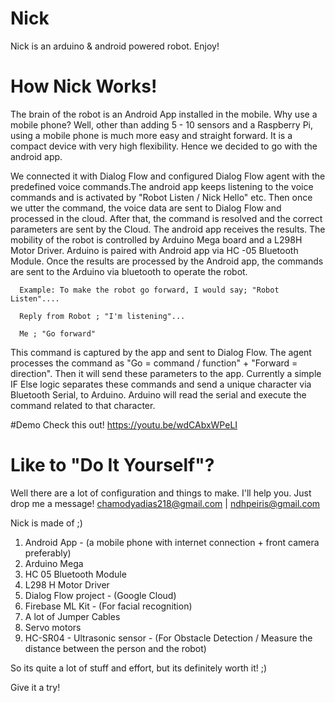 # Nick
Nick is an arduino &amp; android powered robot. Enjoy!


# How Nick Works!
The brain of the robot is an Android App installed in the mobile. Why use a mobile phone? Well, other than adding 5 - 10 sensors and a Raspberry Pi, 
using a mobile phone is much more easy and straight forward. It is a compact device with very high flexibility. Hence we decided to go with the android app. 

We connected it with Dialog Flow and configured Dialog Flow agent with the predefined voice commands.The android app keeps listening to the voice commands and 
is activated by "Robot Listen / Nick Hello" etc. Then once we utter the command, the voice data are sent to Dialog Flow and processed in the cloud. 
After that, the command is resolved and the correct parameters are sent by the Cloud. The android app receives the results. The mobility of the robot is 
controlled by Arduino Mega board and a L298H Motor Driver. Arduino is paired with Android app via HC -05  Bluetooth Module. Once the results are processed by the 
Android app, the commands are sent to the Arduino via bluetooth to operate the robot.
 
      Example: To make the robot go forward, I would say; "Robot Listen"....
      
      Reply from Robot ; "I'm listening"...
      
      Me ; "Go forward"
      
This command is captured by the app and sent to Dialog Flow. The agent processes the command as "Go = command / function" + "Forward = direction".
Then it will send these parameters to the app. Currently a simple IF Else logic separates these commands and send a unique character via Bluetooth Serial, 
to Arduino. Arduino will read the serial and execute the command related to that character.

#Demo
Check this out!
https://youtu.be/wdCAbxWPeLI

# Like to "Do It Yourself"?
Well there are a lot of configuration and things to make. I'll help you. Just drop me a message! chamodyadias218@gmail.com | ndhpeiris@gmail.com

Nick is made of ;)
1) Android App - (a mobile phone with internet connection + front camera preferably)
2) Arduino Mega
3) HC 05 Bluetooth Module
4) L298 H Motor Driver
5) Dialog Flow project - (Google Cloud)
6) Firebase ML Kit - (For facial recognition)
7) A lot of Jumper Cables
8) Servo motors
9) HC-SR04 - Ultrasonic sensor - (For Obstacle Detection / Measure the distance between the person and the robot)

So its quite a lot of stuff and effort, but its definitely worth it! ;)

Give it a try!
